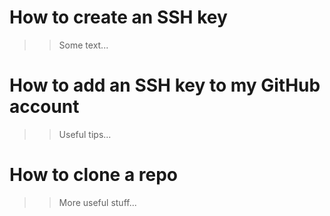 # How to create an SSH key
>>Some text...
# How to add an SSH key to my GitHub account
>>Useful tips...
# How to clone a repo
>>More useful stuff...